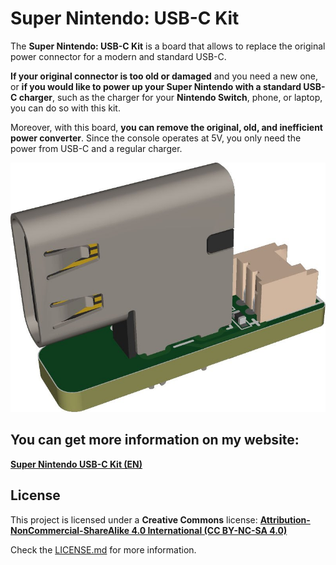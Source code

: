 # Super Nintendo: USB-C Kit

The **Super Nintendo: USB-C Kit** is a board that allows to replace the original power connector for a modern and standard USB-C.

**If your original connector is too old or damaged** and you need a new one, or **if you would like to power up your Super Nintendo with a standard USB-C charger**, such as the charger for your **Nintendo Switch**, phone, or laptop, you can do so with this kit.

Moreover, with this board, **you can remove the original, old, and inefficient power converter**. Since the console operates at 5V, you only need the power from USB-C and a regular charger.


![SNES](https://raw.githubusercontent.com/giltesa/Super-Nintendo-USB-C-Kit/master/4.%20Photos/SNES-USB-C-v1.0.jpg)


## You can get more information on my website:

[**Super Nintendo USB-C Kit (EN)**](https://shop.giltesa.com/product/super-nintendo-usb-c-kit/)



## License

This project is licensed under a **Creative Commons** license:
**[Attribution-NonCommercial-ShareAlike 4.0 International (CC BY-NC-SA 4.0) ](https://creativecommons.org/licenses/by-nc-sa/4.0/)**

Check the [LICENSE.md](LICENSE.md) for more information.